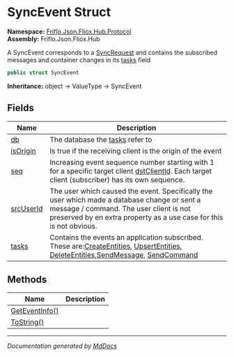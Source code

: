 ﻿<!--  
  <auto-generated>   
    The contents of this file were generated by a tool.  
    Changes to this file may be list if the file is regenerated  
  </auto-generated>   
-->

# SyncEvent Struct

**Namespace:** [Friflo.Json.Fliox.Hub.Protocol](../index.md)  
**Assembly:** Friflo.Json.Fliox.Hub

A SyncEvent corresponds to a [SyncRequest](../SyncRequest/index.md) and contains the subscribed messages and container changes in its [tasks](fields/tasks.md) field

```csharp
public struct SyncEvent
```

**Inheritance:** object → ValueType → SyncEvent

## Fields

| Name                             | Description                                                                                                                                                                                                                                                                                                    |
| -------------------------------- | -------------------------------------------------------------------------------------------------------------------------------------------------------------------------------------------------------------------------------------------------------------------------------------------------------------- |
| [db](fields/db.md)               | The database the [tasks](fields/tasks.md) refer to                                                                                                                                                                                                                                                             |
| [isOrigin](fields/isOrigin.md)   | Is true if the receiving client is the origin of the event                                                                                                                                                                                                                                                     |
| [seq](fields/seq.md)             | Increasing event sequence number starting with 1 for a specific target client [dstClientId](../ProtocolEvent/fields/dstClientId.md). Each target client (subscriber) has its own sequence.                                                                                                                     |
| [srcUserId](fields/srcUserId.md) | The user which caused the event. Specifically the user which made a database change or sent a message \/ command. The user client is not preserved by en extra property as a use case for this is not obvious.                                                                                                 |
| [tasks](fields/tasks.md)         | Contains the events an application subscribed. These are:[CreateEntities](../Tasks/CreateEntities/index.md), [UpsertEntities](../Tasks/UpsertEntities/index.md), [DeleteEntities](../Tasks/DeleteEntities/index.md),[SendMessage](../Tasks/SendMessage/index.md), [SendCommand](../Tasks/SendCommand/index.md) |

## Methods

| Name                                      | Description |
| ----------------------------------------- | ----------- |
| [GetEventInfo()](methods/GetEventInfo.md) |             |
| [ToString()](methods/ToString.md)         |             |

___

*Documentation generated by [MdDocs](https://github.com/ap0llo/mddocs)*
